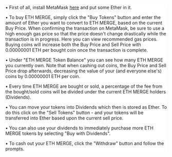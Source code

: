 <div style="background: #fff;">
    <div class="ui container center align vertical stripe heading-container">
        <p>•	First of all, install MetaMask <a href="https://metamask.io/">here</a> and put some Ether in it.</p>
        <p>•	To buy ETH MERGE, simply click the "Buy Tokens" button and enter the amount of Ether you want to convert to ETH MERGE, based on the current Buy Price. When confirming the transaction on MetaMask, be sure to use a high enough gas price so that the price doesn't change drastically while the transaction is in progress. Here you can view recommended gas prices. Buying coins will increase both the Buy Price and Sell Price with 0.00000001 ETH per bought coin once the transaction is complete.</p>
        <p>•	Under "ETH MERGE Token Balance" you can see how many ETH MERGE you currently own. Note that when cashing out coins, the Buy Price and Sell Price drop afterwards, decreasing the value of your (and everyone else's) coins by 0.00000001 ETH per coin.</p>
        <p>•	Every time ETH MERGE are bought or sold, a percentage of the fee from the bought/sold coins will be divided under the current ETH MERGE holders (Dividends).</p>
        <p>•	You can move your tokens into Dividends which then is stored as Ether. To do this click on the "Sell Tokens" button - and your tokens will be transferred into Ether based upon the current sell price.</p>
        <p>•	You can also use your dividends to immediately purchase more ETH MERGE tokens by selecting "Buy with Dividends".</p>
        <p>•	To cash out your ETH MERGE, click the "Withdraw" button and follow the prompts.</p>
    </div>
</div>
